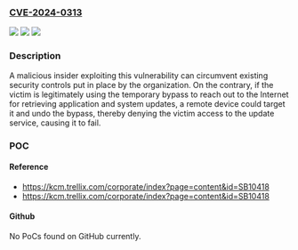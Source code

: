 ### [CVE-2024-0313](https://cve.mitre.org/cgi-bin/cvename.cgi?name=CVE-2024-0313)
![](https://img.shields.io/static/v1?label=Product&message=Skyhigh%20Client%20Proxy&color=blue)
![](https://img.shields.io/static/v1?label=Version&message=%3D%204.8.1%20&color=brighgreen)
![](https://img.shields.io/static/v1?label=Vulnerability&message=CWE-670%20Always-Incorrect%20Control%20Flow%20Implementation&color=brighgreen)

### Description

A malicious insider exploiting this vulnerability can circumvent existing security controls put in place by the organization. On the contrary, if the victim is legitimately using the temporary bypass to reach out to the Internet for retrieving application and system updates, a remote device could target it and undo the bypass, thereby denying the victim access to the update service, causing it to fail. 

### POC

#### Reference
- https://kcm.trellix.com/corporate/index?page=content&id=SB10418
- https://kcm.trellix.com/corporate/index?page=content&id=SB10418

#### Github
No PoCs found on GitHub currently.

